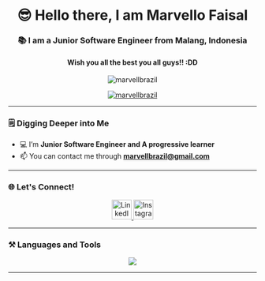 <h1 align="center">😎 Hello there, I am Marvello Faisal</h1>
<h3 align="center">📚 I am a Junior Software Engineer from Malang, Indonesia</h3>
<h4 align="center">Wish you all the best you all guys!! :DD</h4>

<p align="center">
  <img src="https://komarev.com/ghpvc/?username=marvellbrazil&label=Profile%20views&color=7F00FF&style=for-the-badge" alt="marvellbrazil" />
</p>

<p align="center">
  <a href="https://github.com/ryo-ma/github-profile-trophy">
    <img src="https://github-profile-trophy.vercel.app/?username=marvellbrazil&theme=radical&no-frame=true&no-bg=true&margin-w=4" alt="marvellbrazil" />
  </a>
</p>

---

### 🗒️ Digging Deeper into Me
- 💻 I’m **Junior Software Engineer and A progressive learner**
- 📫 You can contact me through **marvellbrazil@gmail.com**

---

### 🌐 Let's Connect!
<p align="center">
  <a href="https://linkedin.com/in/](https://www.linkedin.com/in/marvello-faisal-912132318/" target="_blank">
    <img src="https://skillicons.dev/icons?i=linkedin" height="40" alt="LinkedIn"/>
  </a>
  <a href="https://instagram.com/akufaisal._" target="_blank">
    <img src="https://skillicons.dev/icons?i=instagram" height="40" alt="Instagram"/>
  </a>
</p>

---

### ⚒️ Languages and Tools
<p align="center">
  <img src="https://skillicons.dev/icons?i=androidstudio,bash,bootstrap,css,cloudflare,devto,discord,dotnet,figma,googlecloud,git,gitlab,github,gmail,godot,html,idea,instagram,java,javascript,kali,laravel,linkedin,linux,markdown,mysql,neovim,nodejs,notion,npm,php,phpstorm,powershell,python,sqlite,svg,sass,stackoverflow,symfony,tailwind,twitter,vim,vscode,vercel,visualstudio,vite,windows,wordpress" /><i class="fa fa-whatsapp" style="font-size:36px"></i>
</p>

---
